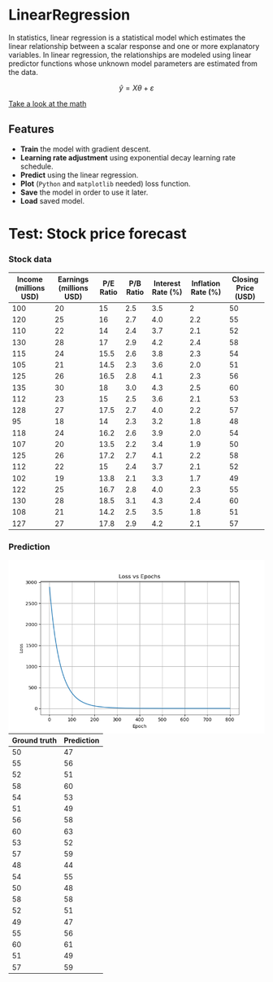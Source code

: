 # LinearRegression
In statistics, linear regression is a statistical model which estimates the linear
relationship between a scalar response and one or more explanatory variables. In
linear regression, the relationships are modeled using linear predictor functions
whose unknown model parameters are estimated from the data.

$$\hat{y} = X\theta + \varepsilon$$

[Take a look at the math](Linear_regression.pdf)

## Features
* **Train** the model with gradient descent.
* **Learning rate adjustment** using exponential decay learning rate schedule.
* **Predict** using the linear regression.
* **Plot** (`Python` and `matplotlib` needed) loss function.
* **Save** the model in order to use it later.
* **Load** saved model.

# Test: Stock price forecast

### Stock data
| Income (millions USD) | Earnings (millions USD) | P/E Ratio | P/B Ratio | Interest Rate (%)  | Inflation Rate (%) | Closing Price (USD) |
|-----------------------|-------------------------|-----------|-----------|--------------------|--------------------|---------------------|
| 100                   | 20                      | 15        | 2.5       | 3.5                | 2                  | 50                  |
| 120                   | 25                      | 16        | 2.7       | 4.0                | 2.2                | 55                  |
| 110                   | 22                      | 14        | 2.4       | 3.7                | 2.1                | 52                  |
| 130                   | 28                      | 17        | 2.9       | 4.2                | 2.4                | 58                  |
| 115                   | 24                      | 15.5      | 2.6       | 3.8                | 2.3                | 54                  |
| 105                   | 21                      | 14.5      | 2.3       | 3.6                | 2.0                | 51                  |
| 125                   | 26                      | 16.5      | 2.8       | 4.1                | 2.3                | 56                  |
| 135                   | 30                      | 18        | 3.0       | 4.3                | 2.5                | 60                  |
| 112                   | 23                      | 15        | 2.5       | 3.6                | 2.1                | 53                  |
| 128                   | 27                      | 17.5      | 2.7       | 4.0                | 2.2                | 57                  |
| 95                    | 18                      | 14        | 2.3       | 3.2                | 1.8                | 48                  |
| 118                   | 24                      | 16.2      | 2.6       | 3.9                | 2.0                | 54                  |
| 107                   | 20                      | 13.5      | 2.2       | 3.4                | 1.9                | 50                  |
| 125                   | 26                      | 17.2      | 2.7       | 4.1                | 2.2                | 58                  |
| 112                   | 22                      | 15        | 2.4       | 3.7                | 2.1                | 52                  |
| 102                   | 19                      | 13.8      | 2.1       | 3.3                | 1.7                | 49                  |
| 122                   | 25                      | 16.7      | 2.8       | 4.0                | 2.3                | 55                  |
| 130                   | 28                      | 18.5      | 3.1       | 4.3                | 2.4                | 60                  |
| 108                   | 21                      | 14.2      | 2.5       | 3.5                | 1.8                | 51                  |
| 127                   | 27                      | 17.8      | 2.9       | 4.2                | 2.1                | 57                  |

### Prediction
<img align="right" src="img/loss.png"/>

|Ground truth  | Prediction   |
|------------- | -------------|
| 50           | 47           |  
| 55           | 56           |  
| 52           | 51           |  
| 58           | 60           |  
| 54           | 53           |  
| 51           | 49           |  
| 56           | 58           |  
| 60           | 63           |  
| 53           | 52           |  
| 57           | 59           |  
| 48           | 44           |  
| 54           | 55           |  
| 50           | 48           |  
| 58           | 58           |  
| 52           | 51           |  
| 49           | 47           |  
| 55           | 56           |  
| 60           | 61           |  
| 51           | 49           |  
| 57           | 59           |  